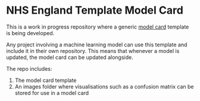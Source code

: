 # NHS England Template Model Card

This is a work in progress repository where a generic [model card](https://arxiv.org/pdf/1810.03993) template is being developed.

Any project involving a machine learning model can use this template and include it in their own repository. This means that whenever a model is updated, the model card can be updated alongside.

The repo includes:

1. The model card template
2. An images folder where visualisations such as a confusion matrix can be stored for use in a model card